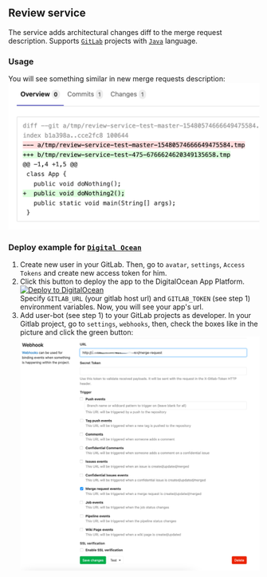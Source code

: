 ## Review service

The service adds architectural changes diff to the merge request description.
Supports [`GitLab`](https://about.gitlab.com/)
projects with [`Java`](https://www.oracle.com/java/) language.

### Usage

You will see something similar in new merge requests description:
![ScreenShot](https://raw.githubusercontent.com/demidko/Review/main/example.png)

### Deploy example for [`Digital Ocean`](https://cloud.digitalocean.com/)

1. Create new user in your GitLab. Then, go to `avatar`, `settings`, `Access Tokens` and create new
   access token for him.
1. Click this button to deploy the app to the DigitalOcean App Platform.  
   [![Deploy to DigitalOcean](https://www.deploytodo.com/do-btn-blue.svg)](https://cloud.digitalocean.com/apps/new?repo=https://github.com/demidko/review/tree/main)  
   Specify `GITLAB_URL` (your gitlab host url) and `GITLAB_TOKEN` (see step 1) environment
   variables. Now, you will see your app's url.
1. Add user-bot (see step 1) to your GitLab projects as developer. In your Gitlab project, go
   to `settings`, `webhooks`, then, check the boxes like in the picture and click the green button:
   ![ScreenShot](https://raw.githubusercontent.com/demidko/Review/main/configuration.jpeg)


